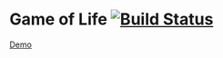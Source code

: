 # Game of Life [![Build Status](https://travis-ci.com/Trufi/Life.svg?branch=master)](https://travis-ci.com/Trufi/Life)

[Demo](https://trufi.github.io/Life/)
